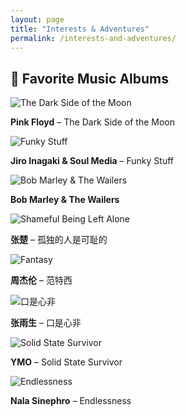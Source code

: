 ```yaml
---
layout: page
title: "Interests & Adventures"
permalink: /interests-and-adventures/
---
```


## 🎵 Favorite Music Albums

<div class="album-grid">
  
  <div class="album">
    <img src="/assets/images/albums/dark_side_moon.jpg" alt="The Dark Side of the Moon">
    <p><strong>Pink Floyd</strong> – The Dark Side of the Moon</p>
  </div>

  <div class="album">
    <img src="/assets/images/albums/funky_stuff.jpg" alt="Funky Stuff">
    <p><strong>Jiro Inagaki & Soul Media</strong> – Funky Stuff</p>
  </div>

  <div class="album">
    <img src="/assets/images/albums/bob_marley.jpg" alt="Bob Marley & The Wailers">
    <p><strong>Bob Marley & The Wailers</strong></p>
  </div>

  <div class="album">
    <img src="/assets/images/albums/shameful_being_left_alone.jpg" alt="Shameful Being Left Alone">
    <p><strong>张楚</strong> – 孤独的人是可耻的</p>
  </div>

  <div class="album">
    <img src="/assets/images/albums/fantasy.jpg" alt="Fantasy">
    <p><strong>周杰伦</strong> – 范特西</p>
  </div>

  <div class="album">
    <img src="/assets/images/albums/koushixinfei.jpg" alt="口是心非">
    <p><strong>张雨生</strong> – 口是心非</p>
  </div>

  <div class="album">
    <img src="/assets/images/albums/solid_state_survivor.jpg" alt="Solid State Survivor">
    <p><strong>YMO</strong> – Solid State Survivor</p>
  </div>

  <div class="album">
    <img src="/assets/images/albums/endlessness.jpg" alt="Endlessness">
    <p><strong>Nala Sinephro</strong> – Endlessness</p>
  </div>

</div>
